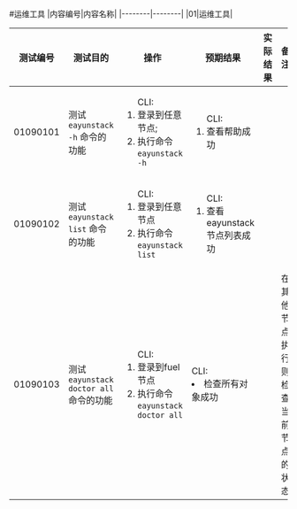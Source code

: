 #运维工具
|内容编号|内容名称|
|--------|--------|
|01|运维工具|

|测试编号|测试目的|操作|预期结果|实际结果|备注|Rally/Tempest/None|
|--------|--------|----|--------|--------|----|------------------|
|01090101|测试 ```eayunstack -h``` 命令的功能|<ol>CLI:<li>登录到任意节点;</li><li>执行命令```eayunstack -h```</li></ol>|<ol>CLI:<li>查看帮助成功</li></ol>||||
|01090102|测试 ```eayunstack list``` 命令的功能|<ol>CLI:<li>登录到任意节点</li><li>执行命令```eayunstack list```</li></ol>|<ol>CLI:<li>查看eayunstack节点列表成功</li></ol>||||
|01090103|测试 ```eayunstack doctor all``` 命令的功能|<ol>CLI:<li>登录到fuel节点</li><li>执行命令```eayunstack doctor all```</li></ol>|<lo>CLI:<li>检查所有对象成功</li></lo>||在其他节点执行则检查当前节点的状态|||




